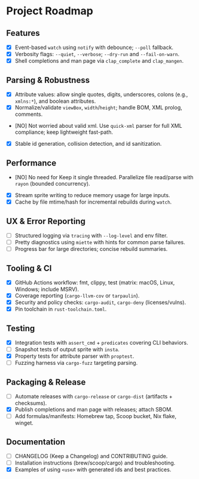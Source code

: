 # Project Roadmap

## Features

- [x] Event-based `watch` using `notify` with debounce; `--poll` fallback.
- [x] Verbosity flags: `--quiet`, `--verbose`; `--dry-run` and `--fail-on-warn`.
- [x] Shell completions and man page via `clap_complete` and `clap_mangen`.

## Parsing & Robustness

- [x] Attribute values: allow single quotes, digits, underscores, colons (e.g., `xmlns:*`), and boolean attributes.
- [x] Normalize/validate `viewBox`, `width`/`height`; handle BOM, XML prolog, comments.
- [NO] Not worried about valid xml. Use `quick-xml` parser for full XML compliance; keep lightweight fast-path.
- [x] Stable id generation, collision detection, and id sanitization.

## Performance

- [NO] No need for Keep it single threaded. Parallelize file read/parse with `rayon` (bounded concurrency).
- [x] Stream sprite writing to reduce memory usage for large inputs.
- [x] Cache by file mtime/hash for incremental rebuilds during `watch`.

## UX & Error Reporting

- [ ] Structured logging via `tracing` with `--log-level` and env filter.
- [ ] Pretty diagnostics using `miette` with hints for common parse failures.
- [ ] Progress bar for large directories; concise rebuild summaries.

## Tooling & CI

- [x] GitHub Actions workflow: fmt, clippy, test (matrix: macOS, Linux, Windows; include MSRV).
- [x] Coverage reporting (`cargo-llvm-cov` or `tarpaulin`).
- [x] Security and policy checks: `cargo-audit`, `cargo-deny` (licenses/vulns).
- [x] Pin toolchain in `rust-toolchain.toml`.

## Testing

- [x] Integration tests with `assert_cmd` + `predicates` covering CLI behaviors.
- [ ] Snapshot tests of output sprite with `insta`.
- [x] Property tests for attribute parser with `proptest`.
- [ ] Fuzzing harness via `cargo-fuzz` targeting parsing.

## Packaging & Release

- [ ] Automate releases with `cargo-release` or `cargo-dist` (artifacts + checksums).
- [x] Publish completions and man page with releases; attach SBOM.
- [ ] Add formulas/manifests: Homebrew tap, Scoop bucket, Nix flake, winget.

## Documentation

- [ ] CHANGELOG (Keep a Changelog) and CONTRIBUTING guide.
- [ ] Installation instructions (brew/scoop/cargo) and troubleshooting.
- [x] Examples of using `<use>` with generated ids and best practices.
